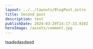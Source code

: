 ```yaml
---
layout: ../../layouts/BlogPost.astro
title: Second post
description: test
publishDate: 2024-03-20T14:17:33.918Z
heroImage: /assets/comment.jpg
---
```

t﻿sadsdasdasd